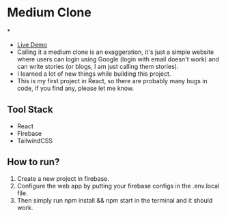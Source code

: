 # Medium Clone
*[](./screenshot.png)


* [Live Demo](https://medium-clone-dev-e3730.web.app/)
* Calling it a medium clone is an exaggeration, it's just a simple website where users can login using Google (login with email doesn't work) and can write stories (or blogs, I am just calling them stories).
* I learned a lot of new things while building this project.
* This is my first project in React, so there are probably many bugs in code, if you find any, please let me know.

## Tool Stack
* React
* Firebase
* TailwindCSS



## How to run?
1. Create a new project in firebase.
2. Configure the web app by putting your firebase configs in the .env.local file.
3. Then simply run npm install && npm start in the terminal and it should work.

